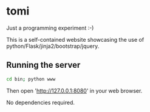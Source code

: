 # tomi
Just a programming experiment :-)

This is a self-contained website showcasing the use of python/Flask/jinja2/bootstrap/jquery.

## Running the server

```bash
cd bin; python www
```

Then open 'http://127.0.0.1:8080' in your web browser.

No dependencies required.


